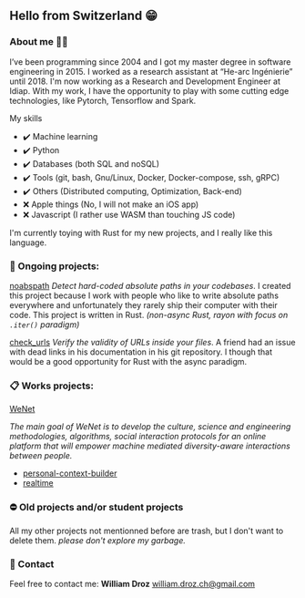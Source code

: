 ## Hello from Switzerland 😁

### About me 🧔🏼

I’ve been programming since 2004 and I got my master degree in software engineering in 2015. I worked as a research assistant at “He-arc Ingénierie” until 2018. I'm now working as a Research and Development Engineer at Idiap. With my work, I have the opportunity to play with some cutting edge technologies, like Pytorch, Tensorflow and Spark.

My skills

*  ✔️ Machine learning
*  ✔️ Python
*  ✔️ Databases (both SQL and noSQL)
*  ✔️ Tools (git, bash, Gnu/Linux, Docker, Docker-compose, ssh, gRPC)
*  ✔️ Others (Distributed computing, Optimization, Back-end)
*  ❌ Apple things (No, I will not make an iOS app)
*  ❌ Javascript (I rather use WASM than touching JS code)

I'm currently toying with Rust for my new projects, and I really like this language.

### 🔧 Ongoing projects:

[noabspath](https://github.com/wdroz/noabspath) *Detect hard-coded absolute paths in your codebases*. I created this project because I work with people who like to write absolute paths everywhere and unfortunately they rarely ship their computer with their code. This project is written in Rust. *(non-async Rust, rayon with focus on `.iter()` paradigm)*

[check_urls](https://github.com/wdroz/check_urls) *Verify the validity of URLs inside your files*. A friend had an issue with dead links in his documentation in his git repository. I though that would be a good opportunity for Rust with the async paradigm.

### 📋 Works projects:

[WeNet](https://www.internetofus.eu/)

*The main goal of WeNet is to develop the culture, science and engineering methodologies, algorithms, social interaction protocols for an online platform that will empower machine mediated diversity-aware interactions between people.*

  * [personal-context-builder](https://github.com/InternetOfUs/personal-context-builder)
  * [realtime](https://github.com/InternetOfUs/realtime)

### ⛔️ Old projects and/or student projects

All my other projects not mentionned before are trash, but I don't want to delete them. *please don't explore my garbage.*

### 💬 Contact

Feel free to contact me: **William Droz** <william.droz.ch@gmail.com>
